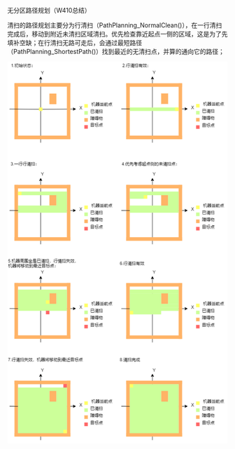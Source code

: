 无分区路径规划（W410总结）

清扫的路径规划主要分为行清扫（PathPlanning_NormalClean()），在一行清扫完成后，移动到附近未清扫区域清扫。优先检查靠近起点一侧的区域，这是为了先填补空缺；在行清扫无路可走后，会通过最短路径（PathPlanning_ShortestPath()）找到最近的无清扫点，并算的通向它的路径；

![](无分区路径规划(W410)图例.drawio.png)

